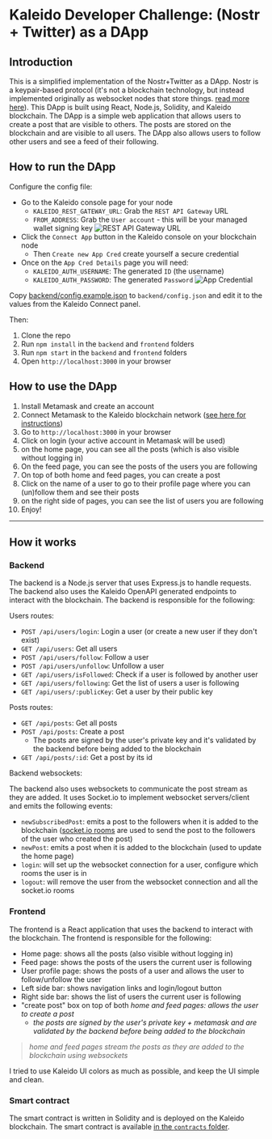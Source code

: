 # Kaleido Developer Challenge: (Nostr + Twitter) as a DApp

## Introduction

This is a simplified implementation of the Nostr+Twitter as a DApp. Nostr is a keypair-based protocol (it's not a blockchain technology, but instead implemented originally as websocket nodes that store things. [read more here](https://github.com/nostr-protocol/nostr)). This DApp is built using React, Node.js, Solidity, and Kaleido blockchain. The DApp is a simple web application that allows users to create a post that are visible to others. The posts are stored on the blockchain and are visible to all users. The DApp also allows users to follow other users and see a feed of their following.

## How to run the DApp

Configure the config file:

- Go to the Kaleido console page for your node
  - `KALEIDO_REST_GATEWAY_URL`: Grab the `REST API Gateway` URL
  - `FROM_ADDRESS`: Grab the `User account` - this will be your managed wallet signing key
    ![REST API Gateway URL](readme1.png)
- Click the `Connect App` button in the Kaleido console on your blockchain node
  - Then `Create new App Cred` create yourself a secure credential
- Once on the `App Cred Details` page you will need:
  - `KALEIDO_AUTH_USERNAME`: The generated `ID` (the username)
  - `KALEIDO_AUTH_PASSWORD`: The generated `Password`
    ![App Credential](readme2.png)

Copy [backend/config.example.json](backend/config.example.json) to `backend/config.json` and edit it to the values from the Kaleido Connect panel.

Then:

1. Clone the repo
2. Run `npm install` in the `backend` and `frontend` folders
3. Run `npm start` in the `backend` and `frontend` folders
4. Open `http://localhost:3000` in your browser

## How to use the DApp

1. Install Metamask and create an account
2. Connect Metamask to the Kaleido blockchain network ([see here for instructions](https://docs.kaleido.io/developers/smart-contracts/metamask/))
3. Go to `http://localhost:3000` in your browser
4. Click on login (your active account in Metamask will be used)
5. on the home page, you can see all the posts (which is also visible without logging in)
6. On the feed page, you can see the posts of the users you are following
7. On top of both home and feed pages, you can create a post
8. Click on the name of a user to go to their profile page where you can (un)follow them and see their posts
9. on the right side of pages, you can see the list of users you are following
10. Enjoy!


---

## How it works

### Backend

The backend is a Node.js server that uses Express.js to handle requests. The backend also uses the Kaleido OpenAPI generated endpoints to interact with the blockchain. The backend is responsible for the following:

Users routes:
- `POST /api/users/login`: Login a user (or create a new user if they don't exist)
- `GET /api/users`: Get all users
- `POST /api/users/follow`: Follow a user
- `POST /api/users/unfollow`: Unfollow a user
- `GET /api/users/isFollowed`: Check if a user is followed by another user
- `GET /api/users/following`: Get the list of users a user is following
- `GET /api/users/:publicKey`: Get a user by their public key

Posts routes:
- `GET /api/posts`: Get all posts
- `POST /api/posts`: Create a post
  - The posts are signed by the user's private key and it's validated by the backend before being added to the blockchain
- `GET /api/posts/:id`: Get a post by its id

Backend websockets:

The backend also uses websockets to communicate the post stream as they are added. It uses Socket.io to implement websocket servers/client and emits the following events:

- `newSubscribedPost`: emits a post to the followers when it is added to the blockchain ([socket.io rooms](https://socket.io/docs/v4/rooms/) are used to send the post to the followers of the user who created the post)
- `newPost`: emits a post when it is added to the blockchain (used to update the home page)
- `login`: will set up the websocket connection for a user, configure which rooms the user is in
- `logout`: will remove the user from the websocket connection and all the socket.io rooms

### Frontend

The frontend is a React application that uses the backend to interact with the blockchain. The frontend is responsible for the following:

- Home page: shows all the posts (also visible without logging in)
- Feed page: shows the posts of the users the current user is following
- User profile page: shows the posts of a user and allows the user to follow/unfollow the user
- Left side bar: shows navigation links and login/logout button
- Right side bar: shows the list of users the current user is following
- "create post" box on top of both _home and feed pages: allows the user to create a post_
  - _the posts are signed by the user's private key + metamask and are validated by the backend before being added to the blockchain_

> _home and feed pages stream the posts as they are added to the blockchain using websockets_

I tried to use Kaleido UI colors as much as possible, and keep the UI simple and clean.

### Smart contract

The smart contract is written in Solidity and is deployed on the Kaleido blockchain. The smart contract is available [in the `contracts` folder](./backend/contracts/nostr.sol).
